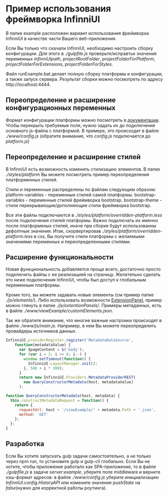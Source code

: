 # Пример использования фреймворка InfinniUI
В папке example расположен вариант использования фреймворка InfinniUI в качестве части Вашего веб-приложения.

Если Вы только что скачали InfinniUI, необходимо настроить сборку конфигурации.
Для этого в *./gulpfile.js* проверьте/исправтье значения переменных *infinniUIpath*, *projectRootFolder*, *projectFolderForPlatform*, *projectFolderForExtensions*, *projectFolderForStyles*.

Файл runExample.bat делает полную сборку платформы и конфигурации, а также запуск сервера.
Результат сборки можно посмотреть по адресу http://localhost:4444.

## Переопределение и расширение конфигурационных переменных

Формат конфигурации платформы можно посмотреть в [документации](http://infinniui-en.readthedocs.io/en/latest/Core/Config/).
Чтобы перекрыть требуемые поля, нужно задать их до подключения основного js-файла с платформой.
В примере, это происходит в файле *./www/config.js* (обратите внимание, что *config.js* подключается до *platform.js*)


## Переопределение и расширение стилей

В InfinniUI есть возможность изменить стилизацию элементов.
В папке *./styles/platform* Вы можете посмотреть пример переопределения платформенных стилей.

Стили и переменные распределены по файлам следующим образом:
platform-variables - переменные стилей самой платформы.
bootstrap-variables - переменные стилей фреймворка bootstrap.
bootstrap-theme - стили перекрывающие/дополняющие стили фреймворка bootstrap.

Все эти файлы подключаются в *./styles/platform/overridden-platform.less* после подключения стилей платформы.
Важно подключать их именно после платформеных стилей, иначе при сборке будут использованны дефолтные значения.
Итак, скорвертировав *./styles/platform/overridden-platform.less* в css, Вы получите стили платформы с желаемыми значениями переменных и переопределенными стилями.

## Расширение функциональности
Новая функциональность добавляется проще всего, достаточно просто подключить файлы с ее реализацией на страницу.
Желательно сделать это ниже подключения InfinniUI, чтобы был доступ к глобальным переменным платформы.

Кроме того, вы можете задавать новые элементы (см пример  папке *./js/elements/*).
Либо использовать возможности [ExtensionPanel](http://infinniui-en.readthedocs.io/en/latest/Elements/ExtensionPanel/),
пример можно глянуть в папке *./js/extentionPanels/*.
Примеры метаданных, есть в файле *./www/viewExample/customElements.json*.

Так же обратите внимание, что многие важные настроики происходят в файле *./www/js/main.js*.
Например, в нем Вы можете переопределить провайдеры источников данных.
```js
InfinniUI.providerRegister.register('MetadataDataSource',
    function(metadataValue) {
      var $pageContent = $('body');
      for (var i = 3; i >= 0; i--) {
        window.setTimeout(function() {
          InfinniUI.LayoutManager.init();
        }, 500 + i * 300);
      }
      return new InfinniUI.Providers.MetadataProviderREST(
        new QueryConstructorMetadata(host, metadataValue)
      );

function QueryConstructorMetadata(host, metadata) {
  this.constructMetadataRequest = function() {
    return {
      requestUrl: host + '/viewExample/' + metadata.Path + '.json',
      method: 'GET'
    };
  };
}
```

## Разработка
Если Вы хотите запускать gulp задачи самостоятельно, а не только через npm run, то установите gulp и gulp-cli глобально.
Если Вы не хотите, чтобы приложение работало как SPA-приложение, то в файле *./gulpfile.js* в задаче *server:example*, уберите поле middleware и
верните хэш-формат адресов: в файле *./www/config.js* уберите инициализацию *InfinniUI.config.HistoryAPI* или измените значение *pushState* на *false*(нужно для корректной работы роутинга).